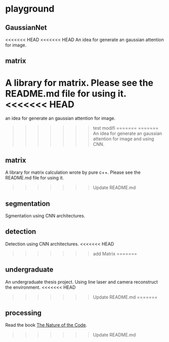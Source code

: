 # playground

## GaussianNet
<<<<<<< HEAD
<<<<<<< HEAD
An idea for generate an gaussian attention for image.

## matrix
A library for matrix. Please see the README.md file for using it.
<<<<<<< HEAD
=======
an idea for generate an gaussian attention for image.


>>>>>>> test modifi
=======
=======
An idea for generate an gaussian attention for image and using CNN.

## matrix
A library for matrix calculation wrote by pure c++. Please see the README.md file for using it.
>>>>>>> Update README.md

## segmentation
Sgmentation using CNN architectures.

## detection
Detection using CNN architectures.
<<<<<<< HEAD
>>>>>>> add Matrix
=======

## undergraduate 
An undergraduate thesis project. Using line laser and camera reconstruct the environment.
<<<<<<< HEAD
>>>>>>> Update README.md
=======

## processing
Read the book [The Nature of the Code](https://natureofcode.com/).
>>>>>>> Update README.md
